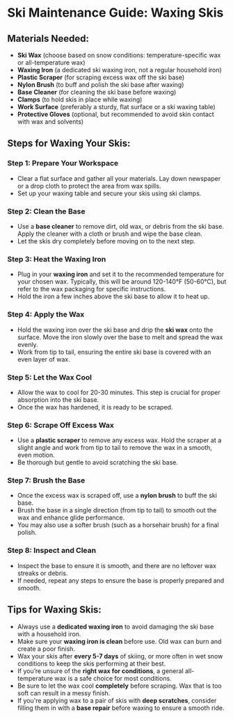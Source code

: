 # Ski Maintenance Guide: Waxing Skis

## Materials Needed:
- **Ski Wax** (choose based on snow conditions: temperature-specific wax or all-temperature wax)
- **Waxing Iron** (a dedicated ski waxing iron, not a regular household iron)
- **Plastic Scraper** (for scraping excess wax off the ski base)
- **Nylon Brush** (to buff and polish the ski base after waxing)
- **Base Cleaner** (for cleaning the ski base before waxing)
- **Clamps** (to hold skis in place while waxing)
- **Work Surface** (preferably a sturdy, flat surface or a ski waxing table)
- **Protective Gloves** (optional, but recommended to avoid skin contact with wax and solvents)

## Steps for Waxing Your Skis:

### Step 1: Prepare Your Workspace
- Clear a flat surface and gather all your materials. Lay down newspaper or a drop cloth to protect the area from wax spills.
- Set up your waxing table and secure your skis using ski clamps.

### Step 2: Clean the Base
- Use a **base cleaner** to remove dirt, old wax, or debris from the ski base. Apply the cleaner with a cloth or brush and wipe the base clean.
- Let the skis dry completely before moving on to the next step.

### Step 3: Heat the Waxing Iron
- Plug in your **waxing iron** and set it to the recommended temperature for your chosen wax. Typically, this will be around 120-140°F (50-60°C), but refer to the wax packaging for specific instructions.
- Hold the iron a few inches above the ski base to allow it to heat up.

### Step 4: Apply the Wax
- Hold the waxing iron over the ski base and drip the **ski wax** onto the surface. Move the iron slowly over the base to melt and spread the wax evenly.
- Work from tip to tail, ensuring the entire ski base is covered with an even layer of wax.

### Step 5: Let the Wax Cool
- Allow the wax to cool for 20-30 minutes. This step is crucial for proper absorption into the ski base.
- Once the wax has hardened, it is ready to be scraped.

### Step 6: Scrape Off Excess Wax
- Use a **plastic scraper** to remove any excess wax. Hold the scraper at a slight angle and work from tip to tail to remove the wax in a smooth, even motion.
- Be thorough but gentle to avoid scratching the ski base.

### Step 7: Brush the Base
- Once the excess wax is scraped off, use a **nylon brush** to buff the ski base.
- Brush the base in a single direction (from tip to tail) to smooth out the wax and enhance glide performance.
- You may also use a softer brush (such as a horsehair brush) for a final polish.

### Step 8: Inspect and Clean
- Inspect the base to ensure it is smooth, and there are no leftover wax streaks or debris.
- If needed, repeat any steps to ensure the base is properly prepared and smooth.

## Tips for Waxing Skis:
- Always use a **dedicated waxing iron** to avoid damaging the ski base with a household iron.
- Make sure your **waxing iron is clean** before use. Old wax can burn and create a poor finish.
- Wax your skis after **every 5-7 days** of skiing, or more often in wet snow conditions to keep the skis performing at their best.
- If you’re unsure of the **right wax for conditions**, a general all-temperature wax is a safe choice for most conditions.
- Be sure to let the wax cool **completely** before scraping. Wax that is too soft can result in a messy finish.
- If you're applying wax to a pair of skis with **deep scratches**, consider filling them in with a **base repair** before waxing to ensure a smooth ride.